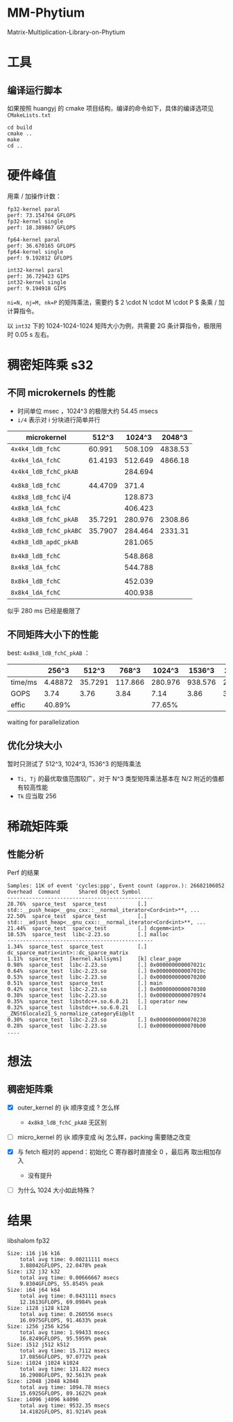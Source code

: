 # MM-Phytium

Matrix-Multiplication-Library-on-Phytium

# 工具

## 编译运行脚本

如果按照 huangyj 的 cmake 项目结构，编译的命令如下，具体的编译选项见 `CMakeLists.txt`

```shell
cd build
cmake ..
make
cd ..
```

# 硬件峰值

用乘 / 加操作计数：
```
fp32-kernel paral
perf: 73.154764 GFLOPS
fp32-kernel single
perf: 18.389867 GFLOPS

fp64-kernel paral
perf: 36.670165 GFLOPS
fp64-kernel single
perf: 9.192812 GFLOPS

int32-kernel paral
perf: 36.729423 GIPS
int32-kernel single
perf: 9.194918 GIPS
```

`ni=N, nj=M, nk=P` 的矩阵乘法，需要约 $ 2 \cdot N \cdot M \cdot P $ 条乘 / 加计算指令。

以 `int32` 下的 1024-1024-1024 矩阵大小为例，共需要 2G 条计算指令，极限用时 0.05 s 左右。

# 稠密矩阵乘 s32

## 不同 microkernels 的性能

- 时间单位 msec ，1024^3 的极限大约 54.45 msecs
- `i/4` 表示对 i 分块进行简单并行

| microkernel | 512^3  | 1024^3 | 2048^3 |
| ----------- | ------ | ------ | ------ |
| `4x4k4_ldB_fchC`          | 60.991    | 508.109   | 4838.53   |
| `4x4k4_ldA_fchC`          | 61.4193   | 512.649   | 4866.18   |
| `4x4k4_ldB_fchC_pkAB`     |           | 284.694   |           |
||||
| `4x8k8_ldB_fchC`          | 44.4709   | 371.4     |           |
| `4x8k8_ldB_fchC` i/4      |           | 128.873   |           |
| `4x8k8_ldA_fchC`          |           | 406.423   |           |
| `4x8k8_ldB_fchC_pkAB`     | 35.7291   | 280.976   | 2308.86   |
| `4x8k8_ldB_fchC_pkABC`    | 35.7907   | 284.464   | 2331.31   |
| `4x8k8_ldB_apdC_pkAB`     |           | 281.065   |           |
||||
| `8x4k8_ldB_fchC`          |           | 548.868   |           |
| `8x4k8_ldA_fchC`          |           | 544.788   |           |
||||
| `8x8k4_ldB_fchC`          |           | 452.039   |           |
| `8x8k4_ldA_fchC`          |           | 400.938   |           |

似乎 280 ms 已经是极限了

## 不同矩阵大小下的性能
best: `4x8k8_ldB_fchC_pkAB` ：

|           | 256^3    | 512^3    | 768^3    | 1024^3   | 1536^3   | 2048^3   | 4096^3   |
| --------  | -------- | -------- | -------- | -------- | -------- | -------- | -------- |
| time/ms   | 4.48872  | 35.7291  | 117.866  | 280.976  | 938.576  | 2308.86  | 20336    |
| GOPS      | 3.74     | 3.76     | 3.84     | 7.14     | 3.86     | 3.72     | 3.38     |
| effic     | 40.89%   |          |          | 77.65%   |          |          |          |

waiting for parallelization 


## 优化分块大小
暂时只测试了 512^3, 1024^3, 1536^3 的矩阵乘法

- `Ti, Tj` 的最优取值范围较广，对于 N^3 类型矩阵乘法基本在 N/2 附近的值都有较高性能
- `Tk` 应当取 256



# 稀疏矩阵乘

## 性能分析

Perf 的结果

```
Samples: 11K of event 'cycles:ppp', Event count (approx.): 26682106052
Overhead  Command      Shared Object Symbol
-----------------------------------------------
28.76%  sparce_test  sparce_test          [.] std::__push_heap<__gnu_cxx::__normal_iterator<Cord<int>**, ...
22.50%  sparce_test  sparce_test          [.] std::__adjust_heap<__gnu_cxx::__normal_iterator<Cord<int>**, ...
21.44%  sparce_test  sparce_test          [.] dcgemm<int>
10.53%  sparce_test  libc-2.23.so         [.] malloc
-----------------------------------------------
1.34%  sparce_test  sparce_test           [.] dc_sparce_matrix<int>::dc_sparce_matrix
1.11%  sparce_test  [kernel.kallsyms]     [k] clear_page                             
0.98%  sparce_test  libc-2.23.so          [.] 0x000000000007021c                     
0.64%  sparce_test  libc-2.23.so          [.] 0x000000000007019c                     
0.53%  sparce_test  libc-2.23.so          [.] 0x0000000000070200                     
0.51%  sparce_test  sparce_test           [.] main                                   
0.42%  sparce_test  libc-2.23.so          [.] 0x0000000000070380                     
0.38%  sparce_test  libc-2.23.so          [.] 0x0000000000070974                     
0.35%  sparce_test  libstdc++.so.6.0.21   [.] operator new                           
0.32%  sparce_test  libstdc++.so.6.0.21   [.] _ZNSt6locale21_S_normalize_categoryEi@plt
0.30%  sparce_test  libc-2.23.so          [.] 0x0000000000070230
0.28%  sparce_test  libc-2.23.so          [.] 0x0000000000070b00
....
```

# 想法

## 稠密矩阵乘

- [x] outer_kernel 的 ijk 顺序变成 ? 怎么样
    - `4x8k8_ldB_fchC_pkAB` 无区别
- [ ] micro_kernel 的 ijk 顺序变成 ikj 怎么样，packing 需要随之改变
- [x] 与 fetch 相对的 append：初始化 C 寄存器时直接全 0 ，最后再 取出相加存入
    - 没有提升
- [ ] 为什么 1024 大小如此特殊？


# 结果

libshalom fp32

```
Size: i16 j16 k16
    total avg time: 0.00211111 msecs
    3.88042GFLOPS, 22.0478% peak
Size: i32 j32 k32
    total avg time: 0.00666667 msecs
    9.8304GFLOPS, 55.8545% peak
Size: i64 j64 k64
    total avg time: 0.0431111 msecs
    12.1613GFLOPS, 69.0984% peak
Size: i128 j128 k128
    total avg time: 0.260556 msecs
    16.0975GFLOPS, 91.4633% peak
Size: i256 j256 k256
    total avg time: 1.99433 msecs
    16.8249GFLOPS, 95.5959% peak
Size: i512 j512 k512
    total avg time: 15.7112 msecs
    17.0856GFLOPS, 97.0772% peak
Size: i1024 j1024 k1024
    total avg time: 131.822 msecs
    16.2908GFLOPS, 92.5613% peak
Size: i2048 j2048 k2048
    total avg time: 1094.78 msecs
    15.6925GFLOPS, 89.1622% peak
Size: i4096 j4096 k4096
    total avg time: 9532.35 msecs
    14.4182GFLOPS, 81.9214% peak
```
